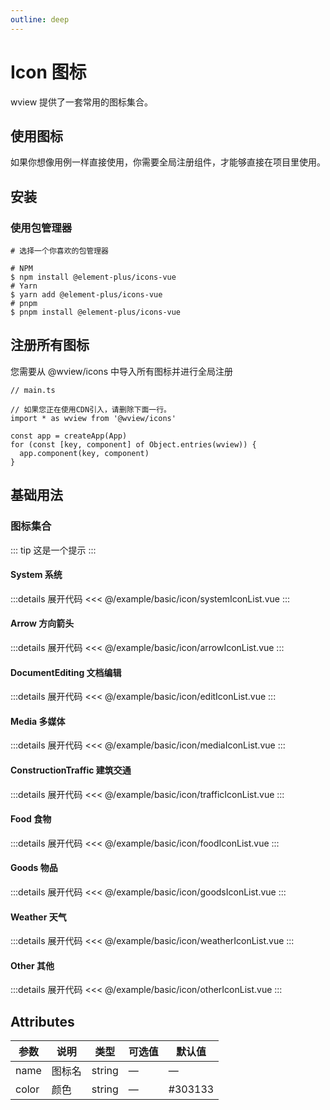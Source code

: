 ```yaml
---
outline: deep
---
```


# Icon 图标

wview 提供了一套常用的图标集合。

## 使用图标

如果你想像用例一样直接使用，你需要全局注册组件，才能够直接在项目里使用。

## 安装

### 使用包管理器

```shell  
# 选择一个你喜欢的包管理器

# NPM
$ npm install @element-plus/icons-vue
# Yarn
$ yarn add @element-plus/icons-vue
# pnpm
$ pnpm install @element-plus/icons-vue
```

## 注册所有图标

您需要从 @wview/icons 中导入所有图标并进行全局注册

```shell
// main.ts

// 如果您正在使用CDN引入，请删除下面一行。
import * as wview from '@wview/icons'

const app = createApp(App)
for (const [key, component] of Object.entries(wview)) {
  app.component(key, component)
}
```

## 基础用法

### 图标集合

::: tip
这是一个提示
:::

#### System 系统

<script lang="ts" setup>
  import systemIconList from '@/example/basic/icon/systemIconList.vue'
  import arrowIconList from '@/example/basic/icon/arrowIconList.vue'
  import editIconList from '@/example/basic/icon/editIconList.vue'
  import foodIconList from '@/example/basic/icon/foodIconList.vue'
  import goodsIconList from '@/example/basic/icon/goodsIconList.vue'
  import mediaIconList from '@/example/basic/icon/mediaIconList.vue'
  import trafficIconList from '@/example/basic/icon/trafficIconList.vue'
  import weatherIconList from '@/example/basic/icon/weatherIconList.vue'
  import otherIconList from '@/example/basic/icon/otherIconList.vue'
</script>

<ClientOnly>
  <systemIconList/>
</ClientOnly>

:::details 展开代码
<<< @/example/basic/icon/systemIconList.vue
:::

#### Arrow 方向箭头

<ClientOnly>
  <arrowIconList/>
</ClientOnly>

:::details 展开代码
<<< @/example/basic/icon/arrowIconList.vue
:::

#### DocumentEditing 文档编辑

<ClientOnly>
  <editIconList/>
</ClientOnly>

:::details 展开代码
<<< @/example/basic/icon/editIconList.vue
:::

#### Media 多媒体

<ClientOnly>
  <mediaIconList/>
</ClientOnly>

:::details 展开代码
<<< @/example/basic/icon/mediaIconList.vue
:::

#### ConstructionTraffic 建筑交通

<ClientOnly>
  <trafficIconList/>
</ClientOnly>

:::details 展开代码
<<< @/example/basic/icon/trafficIconList.vue
:::

#### Food 食物

<ClientOnly>
  <foodIconList/>
</ClientOnly>

:::details 展开代码
<<< @/example/basic/icon/foodIconList.vue
:::

#### Goods 物品

<ClientOnly>
  <goodsIconList/>
</ClientOnly>

:::details 展开代码
<<< @/example/basic/icon/goodsIconList.vue
:::

#### Weather 天气

<ClientOnly>
  <weatherIconList/>
</ClientOnly>

:::details 展开代码
<<< @/example/basic/icon/weatherIconList.vue
:::

#### Other 其他

<ClientOnly>
  <otherIconList/>
</ClientOnly>

:::details 展开代码
<<< @/example/basic/icon/otherIconList.vue
:::

## Attributes

<html>
 <head></head>
 <body>
  <table>
   <thead>
    <tr>
     <th>参数</th>
     <th>说明</th>
     <th>类型</th>
     <th>可选值</th>
     <th>默认值</th>
    </tr>
   </thead>
   <tbody>
    <tr>
     <td>name</td>
     <td>图标名</td>
     <td>string</td>
     <td>—</td>
     <td>—</td>
    </tr>
    <tr>
     <td>color</td>
     <td>颜色</td>
     <td>string</td>
     <td>—</td>
     <td>#303133</td>
    </tr>
   </tbody>
  </table>
 </body>
</html>